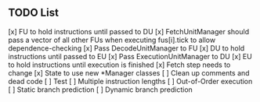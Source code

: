 TODO List
---------

[x] FU to hold instructions until passed to DU
[x] FetchUnitManager should pass a vector of all other FUs when executing fus[i].tick to allow dependence-checking
[x] Pass DecodeUnitManager to FU
[x] DU to hold instructions until passed to EU
[x] Pass ExecutionUnitManager to DU
[x] EU to hold instructions until execution is finished
[x] Fetch step needs to change
[x] State to use new *Manager classes
[ ] Clean up comments and dead code
[ ] Test
[ ] Multiple instruction lengths
[ ] Out-of-Order execution
[ ] Static branch prediction
[ ] Dynamic branch prediction